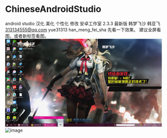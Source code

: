 # ChineseAndroidStudio
 android studio 汉化 美化 个性化 修改 安卓工作室 2.3.3 最新版
 韩梦飞沙  韩亚飞  313134555@qq.com  yue31313  han_meng_fei_sha
 先看一下效果。 建议全屏看图，或者新标签看图。
![image](https://github.com/yue31313/ChineseAndroidStudio/blob/master/TuPian/GIF2.gif)
![image](https://github.com/yue31313/ChineseAndroidStudio/blob/master/TuPian/GIF6.gif)

